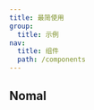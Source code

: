 ```yaml
---
title: 最简使用
group:
  title: 示例
nav:
  title: 组件
  path: /components
---
```


## Nomal

<code src="../demos/normal.tsx" />
